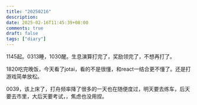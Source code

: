 ```yaml
---
title: "20250216"
description: 
date: 2025-02-16T11:45:39+08:00
comments: true
draft: false
tags: ["diary"]
---
```

1145起。0313睡，1030醒。生息演算打完了，奖励领完了，不想再打了。

1820吃完晚饭，今天看了jotai，看的不是很懂，和react一结合更不懂了。还是打游戏简单放松。

0039，该上床了，打舟频率降了很多的一天也在随便度过，明天要去练车，后天要去市里，大后天要考试，，焦虑也没用捏。